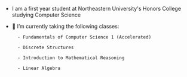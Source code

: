 - I am a first year student at Northeastern University's Honors College studying Computer Science

- 🌱 I’m currently taking the following classes:

        - Fundamentals of Computer Science 1 (Accelerated)
  
        - Discrete Structures
  
        - Introduction to Mathematical Reasoning
  
        - Linear Algebra
